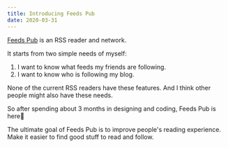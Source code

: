 ```yaml
---
title: Introducing Feeds Pub
date: 2020-03-31
---
```


[Feeds Pub](https://feeds.pub) is an RSS reader and network.

It starts from two simple needs of myself:

1. I want to know what feeds my friends are following.
2. I want to know who is following my blog.

None of the current RSS readers have these features. And I think other people might also have these needs.

So after spending about 3 months in designing and coding, Feeds Pub is here🎉

The ultimate goal of Feeds Pub is to improve people's reading experience. Make it easier to find good stuff to read and follow.
